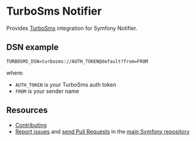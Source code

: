 TurboSms Notifier
=================

Provides [TurboSms](https://turbosms.ua/) integration for Symfony Notifier.

DSN example
-----------

```
TURBOSMS_DSN=turbosms://AUTH_TOKEN@default?from=FROM
```

where:
 - `AUTH_TOKEN` is your TurboSms auth token
 - `FROM` is your sender name

Resources
---------

 * [Contributing](https://symfony.com/doc/current/contributing/index.html)
 * [Report issues](https://github.com/symfony/symfony/issues) and
   [send Pull Requests](https://github.com/symfony/symfony/pulls)
   in the [main Symfony repository](https://github.com/symfony/symfony)
